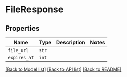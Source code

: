 # FileResponse



## Properties

| Name | Type | Description | Notes |
| ---- | ---- | ----------- | ----- |
| `file_url` | ```str``` |    |  |
| `expires_at` | ```int``` |    |  |


[[Back to Model list]](../README.md#documentation-for-models) [[Back to API list]](../README.md#documentation-for-api-endpoints) [[Back to README]](../README.md)


